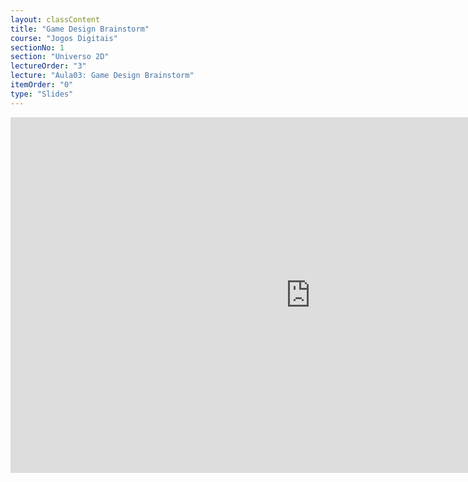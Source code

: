 ```yaml
---
layout: classContent
title: "Game Design Brainstorm"
course: "Jogos Digitais"
sectionNo: 1
section: "Universo 2D"
lectureOrder: "3"
lecture: "Aula03: Game Design Brainstorm"
itemOrder: "0"
type: "Slides"
---
```


<iframe src="https://docs.google.com/presentation/d/e/2PACX-1vQSYk4hy0f19eETJv3_euxpjJVb4Tsl1Ao5DZ9y9H0YC_7fMNo2fAK6gkOuWcrYgRG6XcROOc2jiXr7/embed?start=false&loop=false&delayms=60000" frameborder="0" width="960" height="569" allowfullscreen="true" mozallowfullscreen="true" webkitallowfullscreen="true"></iframe>
